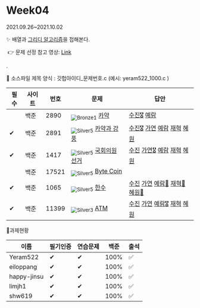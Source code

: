 <!-- tier 리스트 S -->

[Unrated]: https://user-images.githubusercontent.com/33937365/126247607-85783912-c11a-4d50-ac36-8cc7dcb75cd2.png
[Bronze5]: https://user-images.githubusercontent.com/33937365/126247611-e362d727-17a4-4737-a232-5827e185ab7c.png
[Bronze4]: https://user-images.githubusercontent.com/33937365/126247612-89cbc675-e1d4-43a2-950b-1cb014dca697.png
[Bronze3]: https://user-images.githubusercontent.com/33937365/126247613-b8408610-7bc4-40f8-804f-a30a45ddbb68.png
[Bronze2]: https://user-images.githubusercontent.com/33937365/126247614-d85dc6ff-a520-4c00-82bd-eb593b156bd8.png
[Bronze1]: https://user-images.githubusercontent.com/33937365/126247616-04b2ab30-9891-4b7b-8cb4-38e99b97e834.png
[Silver5]: https://user-images.githubusercontent.com/33937365/126247618-38c5c905-672b-4d75-808e-8a7d45ea577d.png
[Silver4]: https://user-images.githubusercontent.com/33937365/126247620-ba2d1b96-b0aa-4b88-80c5-71569c69bbc3.png
[Silver3]: https://user-images.githubusercontent.com/33937365/126247621-1b55b7f4-3a79-4348-8a63-f00c1813853e.png
[Silver2]: https://user-images.githubusercontent.com/33937365/126247622-a83b30a9-6618-4593-b775-6f6730afd3f6.png
[Silver1]: https://user-images.githubusercontent.com/33937365/126247625-8d82f8ab-6f95-4ef8-a243-be31f548596e.png
[Gold5]: https://user-images.githubusercontent.com/33937365/126247627-2979d4d5-915a-4c4e-adb7-c171f9bafe28.png
[Gold4]: https://user-images.githubusercontent.com/33937365/126247629-b24e1e24-4579-450f-bc3c-f166361091dd.png
[Gold3]: https://user-images.githubusercontent.com/33937365/126247630-80fb15af-debc-451d-a937-6c9c6bfa693b.png
[Gold2]: https://user-images.githubusercontent.com/33937365/126247633-7112f6a6-57da-4d1d-953f-5414ba8ffc3d.png
[Gold1]: https://user-images.githubusercontent.com/33937365/126247635-42bd3af9-e129-4379-b44a-22d75de3def6.png
[Platinum5]: https://user-images.githubusercontent.com/33937365/126247636-763e3bc4-43a9-4724-8ce1-c2288aecb636.png
[Platinum4]: https://user-images.githubusercontent.com/33937365/126247637-af30d243-2771-4966-b0bb-0901b9fd4989.png
[Platinum3]: https://user-images.githubusercontent.com/33937365/126247640-cfd654db-86d8-42a9-8d1b-0f3494758330.png
[Platinum2]: https://user-images.githubusercontent.com/33937365/126247641-3e60e9a6-5116-4005-a87d-bfb59969c87a.png
[Platinum1]: https://user-images.githubusercontent.com/33937365/126247643-23bba5ac-52c4-442a-a88a-2eb8998f6446.png
[Diamond5]: https://user-images.githubusercontent.com/33937365/126247645-870445bf-25d9-45ce-9c07-a25949ffad21.png
[Diamond4]: https://user-images.githubusercontent.com/33937365/126247646-b2d7e328-c205-448d-a5bf-c6294c07edaa.png
[Diamond3]: https://user-images.githubusercontent.com/33937365/126247647-db568f94-882f-410c-bd1b-63d49c87623c.png
[Diamond2]: https://user-images.githubusercontent.com/33937365/126247648-52f92f07-0fb9-4b1d-a344-6e9b81d81044.png
[Diamond1]: https://user-images.githubusercontent.com/33937365/126247649-4d068f63-f5e1-40df-910e-dceeb2b7de99.png
[Ruby5]: https://user-images.githubusercontent.com/33937365/126247652-94013ea7-9a96-4068-b922-01535c85801d.png
[Ruby4]: https://user-images.githubusercontent.com/33937365/126247655-a10f7077-6341-416e-938c-b500b7022aca.png
[Ruby3]: https://user-images.githubusercontent.com/33937365/126247656-d0e16a36-5080-4585-a465-4e4f5302beef.png
[Ruby2]: https://user-images.githubusercontent.com/33937365/126247659-1d249660-02a2-4a95-966f-074f99df70fe.png
[Ruby1]: https://user-images.githubusercontent.com/33937365/126247660-8e0d236d-eaef-42b3-8983-28f9e6c94ff9.png
<!-- tier 리스트 E -->

# Week04

2021.09.26~2021.10.02

✨ 배열과  [그리디 알고리즘](https://www.youtube.com/watch?v=CxBYY7XTQvI)을 접해본다.

​        👉 문제 선정 참고 영상: [Link](https://www.youtube.com/watch?v=ukkLCl9yBvE)

.

📌 소스파일 제목 양식 :  깃헙아이디\_문제번호.c  (예시:  yeram522_1000.c )

| 필수 | 사이트 | 번호  | 문제                                                         | 답안 |
| ---- | ------ | ----- | ------------------------------------------------------------ | ---- |
|      | 백준   | 2890  | <sub>![Bronze1]</sub> [카약](https://www.acmicpc.net/problem/2890) | [수진🎖](https://github.com/SDC-GS-STUDY/21-autumn-datastructure-study/blob/main/week04/happy-jinsu/happy-jinsu_2890.cpp) [예람](https://github.com/SDC-GS-STUDY/21-autumn-datastructure-study/blob/main/week04/Yeram522/yeram522_2890.cpp) |
| ✔    | 백준   | 2891  | <sub>![Silver5]</sub> [카약과 강풍](https://www.acmicpc.net/problem/2891) | [수진🎖](https://github.com/SDC-GS-STUDY/21-autumn-datastructure-study/commit/665e23b0cc3284f0519acd807645fef3f99d578c) [가연](https://github.com/SDC-GS-STUDY/21-autumn-datastructure-study/blob/main/week04/eiloppang/eiloppang_2891.cpp) [예람](https://github.com/SDC-GS-STUDY/21-autumn-datastructure-study/blob/main/week04/Yeram522/yeram522_2891.cpp) [재혁](https://github.com/SDC-GS-STUDY/21-autumn-datastructure-study/blob/main/week04/limjh1/limjh1_2891.c) [혜원](https://github.com/SDC-GS-STUDY/21-autumn-datastructure-study/blob/main/week04/shw619/shw619_2891.cpp) |
| ✔    | 백준   | 1417  | <sub>![Silver5]</sub> [국회의원 선거](https://www.acmicpc.net/problem/1417) | [수진](https://github.com/SDC-GS-STUDY/21-autumn-datastructure-study/blob/main/week04/happy-jinsu/happy-jinsu_1417.cpp) [가연🎖](https://github.com/SDC-GS-STUDY/21-autumn-datastructure-study/blob/main/week04/eiloppang/eiloppang_1417.cpp) [예람](https://github.com/SDC-GS-STUDY/21-autumn-datastructure-study/blob/main/week04/Yeram522/yeram522_1417.cpp) [재혁](https://github.com/SDC-GS-STUDY/21-autumn-datastructure-study/blob/main/week04/limjh1/limjh1_1417.c) [혜원](https://github.com/SDC-GS-STUDY/21-autumn-datastructure-study/blob/main/week04/shw619/shw619_1417.c) |
|     | 백준   | 17521 | <sub>![Silver5]</sub> [Byte Coin](https://www.acmicpc.net/problem/17521) |      |
| ✔    | 백준   | 1065  | <sub>![Silver5]</sub> [한수](https://www.acmicpc.net/problem/1065) | [수진](https://github.com/SDC-GS-STUDY/21-autumn-datastructure-study/blob/main/week04/happy-jinsu/happy-jinsu_1065.cpp) [가연](https://github.com/SDC-GS-STUDY/21-autumn-datastructure-study/blob/main/week04/eiloppang/eiloppang_1065.cpp) [예람💖](https://github.com/SDC-GS-STUDY/21-autumn-datastructure-study/blob/main/week04/Yeram522/yeram522_1065.cpp) [재혁💖](https://github.com/SDC-GS-STUDY/21-autumn-datastructure-study/blob/main/week04/limjh1/limjh1_1065.c) [혜원💖](https://github.com/SDC-GS-STUDY/21-autumn-datastructure-study/blob/main/week04/shw619/shw619_1065.c) |
| ✔    | 백준   | 11399 | <sub>![Silver3]</sub> [ATM](https://www.acmicpc.net/problem/11399) | [수진](https://github.com/SDC-GS-STUDY/21-autumn-datastructure-study/blob/main/week04/happy-jinsu/happy-jinsu_11399.cpp) [가연](https://github.com/SDC-GS-STUDY/21-autumn-datastructure-study/blob/main/week04/eiloppang/eiloppang_11399.cpp) [예람🎖](https://github.com/SDC-GS-STUDY/21-autumn-datastructure-study/blob/main/week04/Yeram522/yeram522_11399.cpp) [재혁](https://github.com/SDC-GS-STUDY/21-autumn-datastructure-study/blob/main/week04/limjh1/limjh1_11399.c) [혜원](https://github.com/SDC-GS-STUDY/21-autumn-datastructure-study/blob/main/week04/shw619/shw619_11399.c) |





📌과제현황

| 이름        | 필기인증 | 연습문제 | 백준 | 출석 |
| ----------- | -------- | -------- | ---- | ---- |
| Yeram522    | ✔        | ✔        | 100% | ✅    |
| eiloppang   | ✔        | ✔        | 100% | ✅    |
| happy-jinsu | ✔        | ✔        | 100% | ✅    |
| limjh1      | ✔        | ✔        | 100% | ✅    |
| shw619      | ✔        | ✔        | 100% | ✅    |
